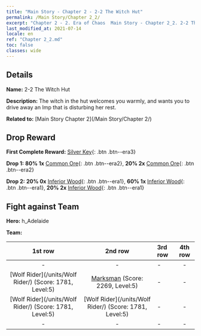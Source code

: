 ```yaml
---
title: "Main Story - Chapter 2 - 2-2 The Witch Hut"
permalink: /Main Story/Chapter 2_2/
excerpt: "Chapter 2 - 2. Era of Chaos  Main Story - Chapter 2_2. 2-2 The Witch Hut"
last_modified_at: 2021-07-14
locale: en
ref: "Chapter 2_2.md"
toc: false
classes: wide
---
```


## Details

 **Name:** 2-2 The Witch Hut

 **Description:** The witch in the hut welcomes you warmly, and wants you to drive away an Imp that is disturbing her rest.

 **Related to:** [Main Story Chapter 2](/Main Story/Chapter 2/)

## Drop Reward

 **First Complete Reward:** [Silver Key](/Items/con_693/){: .btn .btn--era3}

 **Drop 1:** **80% 1x** [Common Ore](/Items/mat_6/){: .btn .btn--era2}, **20% 2x** [Common Ore](/Items/mat_6/){: .btn .btn--era2}

 **Drop 2:** **20% 0x** [Inferior Wood](/Items/mat_1/){: .btn .btn--era1}, **60% 1x** [Inferior Wood](/Items/mat_1/){: .btn .btn--era1}, **20% 2x** [Inferior Wood](/Items/mat_1/){: .btn .btn--era1}


## Fight against Team
 **Hero:** h_Adelaide

 **Team:**


  | 1st row | 2nd row | 3rd row | 4th row |
  |:----:|:----:|:----|:----:|
  | - | - | - | - |
  | [Wolf Rider](/units/Wolf Rider/) (Score: 1781, Level:5)  | [Marksman](/units/Marksman/) (Score: 2269, Level:5)  | - | - |
  | [Wolf Rider](/units/Wolf Rider/) (Score: 1781, Level:5)  | [Wolf Rider](/units/Wolf Rider/) (Score: 1781, Level:5)  | - | - |
  | - | - | - | - |


